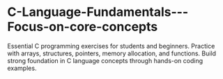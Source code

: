 # C-Language-Fundamentals---Focus-on-core-concepts
Essential C programming exercises for students and beginners. Practice with arrays, structures, pointers, memory allocation, and functions. Build strong foundation in C language concepts through hands-on coding examples.
